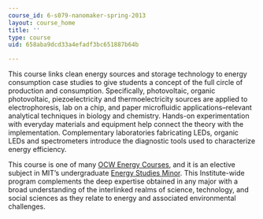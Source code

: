 ```yaml
---
course_id: 6-s079-nanomaker-spring-2013
layout: course_home
title: ''
type: course
uid: 658aba9dcd33a4efadf3bc651887b64b

---
```

This course links clean energy sources and storage technology to energy consumption case studies to give students a concept of the full circle of production and consumption. Specifically, photovoltaic, organic photovoltaic, piezoelectricity and thermoelectricity sources are applied to electrophoresis, lab on a chip, and paper microfluidic applications–relevant analytical techniques in biology and chemistry. Hands-on experimentation with everyday materials and equipment help connect the theory with the implementation. Complementary laboratories fabricating LEDs, organic LEDs and spectrometers introduce the diagnostic tools used to characterize energy efficiency.

This course is one of many [OCW Energy Courses](/courses/energy-courses/), and it is an elective subject in MIT’s undergraduate [Energy Studies Minor](http://mitei.mit.edu/education/energy-minor/). This Institute-wide program complements the deep expertise obtained in any major with a broad understanding of the interlinked realms of science, technology, and social sciences as they relate to energy and associated environmental challenges.
